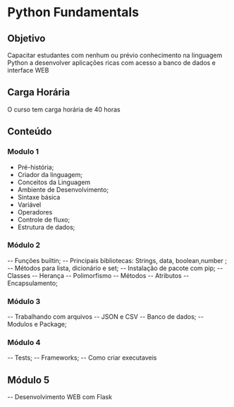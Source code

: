 # Python Fundamentals

## Objetivo
Capacitar estudantes com nenhum ou prévio conhecimento na linguagem Python a desenvolver aplicações ricas com acesso a banco de dados e interface WEB

## Carga Horária  
O curso tem carga horária de 40 horas

## Conteúdo
### Modulo 1
   - Pré-história;
   - Criador da linguagem;
   - Conceitos da Linguagem
   - Ambiente de Desenvolvimento;
   - Sintaxe básica
   - Variável
   - Operadores
   - Controle de fluxo;
   - Estrutura de dados;

### Módulo 2
   -- Funções builtin;
   -- Principais bibliotecas: Strings, data, boolean,number ;
   -- Métodos para lista, dicionário e set;
   -- Instalação de pacote com pip;
   -- Classes
   -- Herança
   -- Polimorfismo
   -- Métodos
   -- Atributos
   -- Encapsulamento;
   
### Módulo 3
   -- Trabalhando com arquivos
   -- JSON e CSV
   -- Banco de dados;
   -- Modulos e Package;

### Módulo 4
   -- Tests;
   -- Frameworks;
   -- Como criar executaveis
   
## Módulo 5
   -- Desenvolvimento WEB com Flask
